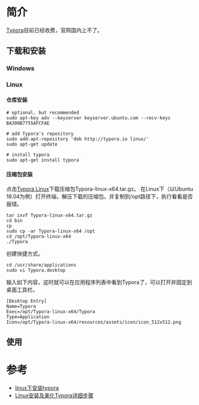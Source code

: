 简介
===
  [Typora](https://typora.io/)目前已经收费，官网国内上不了。

下载和安装
------
### Windows

### Linux
#### 仓库安装
```shell
# optional, but recommended
sudo apt-key adv --keyserver keyserver.ubuntu.com --recv-keys BA300B7755AFCFAE

# add Typora's repository
sudo add-apt-repository 'deb http://typora.io linux/'
sudo apt-get update

# install typora
sudo apt-get install typora
```

#### 压缩包安装
  点击[Typora Linux](https://www.jb51.net/softs/736377.html)下载压缩包Typora-linux-x64.tar.gz。
  在Linux下（以Ubuntu 18.04为例）打开终端，解压下载的压缩包，并复制到/opt路径下，执行看看是否报错。
```shell
tar zxvf Typora-linux-x64.tar.gz
cd bin
cp 
sudo cp -ar Typora-linux-x64 /opt
cd /opt/Typora-linux-x64
./Typora
```

  创建快捷方式。
```shell
cd /usr/share/applications
sudo vi Typora.desktop
```
  输入如下内容，这时就可以在应用程序列表中看到Typora了，可以打开并固定到桌面工具栏。
```shell
[Desktop Entry]
Name=Typora
Exec=/opt/Typora-linux-x64/Typora
Type=Application
Icon=/opt/Typora-linux-x64/resources/assets/icon/icon_512x512.png
```

使用
------

参考
===
* [linux下安装typora](https://www.jianshu.com/p/05546654685b)
* [Linux安装及美化Typora详细步骤](https://blog.csdn.net/y_universe/article/details/107184300)